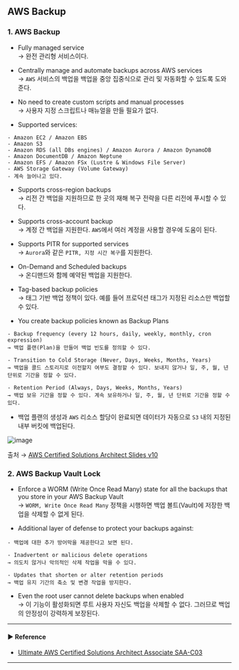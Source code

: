 ## AWS Backup
### 1. AWS Backup
- Fully managed service  
→ 완전 관리형 서비스이다.

- Centrally manage and automate backups across AWS services  
→ `AWS` 서비스의 백업을 백업을 중앙 집중식으로 관리 및 자동화할 수 있도록 도와준다.

- No need to create custom scripts and manual processes  
→ 사용자 지정 스크립트나 매뉴얼을 만들 필요가 없다.

- Supported services: 
~~~
- Amazon EC2 / Amazon EBS 
- Amazon S3 
- Amazon RDS (all DBs engines) / Amazon Aurora / Amazon DynamoDB 
- Amazon DocumentDB / Amazon Neptune 
- Amazon EFS / Amazon FSx (Lustre & Windows File Server) 
- AWS Storage Gateway (Volume Gateway) 
- 계속 늘어나고 있다.
~~~

- Supports cross-region backups  
→ 리전 간 백업을 지원하므로 한 곳의 재해 복구 전략을 다른 리전에 푸시할 수 있다.

- Supports cross-account backup  
→ 계정 간 백업을 지원한다. `AWS`에서 여러 계정을 사용할 경우에 도움이 된다.

- Supports PITR for supported services  
→ `Aurora`와 같은 `PITR, 지정 시간 복구`를 지원한다.

- On-Demand and Scheduled backups  
→ 온디맨드와 함께 예약된 백업을 지원한다.

- Tag-based backup policies  
→ 태그 기반 백업 정책이 있다. 예를 들어 프로덕션 태그가 지정된 리소스만 백업할 수 있다.

- You create backup policies known as Backup Plans
~~~
- Backup frequency (every 12 hours, daily, weekly, monthly, cron expression)
→ 백업 플랜(Plan)을 만들어 백업 빈도를 정의할 수 있다.

- Transition to Cold Storage (Never, Days, Weeks, Months, Years)
→ 백업을 콜드 스토리지로 이전할지 여부도 결정할 수 있다. 보내지 않거나 일, 주, 월, 년 단위로 기간을 정할 수 있다.

- Retention Period (Always, Days, Weeks, Months, Years)
→ 백업 보유 기간을 정할 수 있다. 계속 보유하거나 일, 주, 월, 년 단위로 기간을 정할 수 있다.
~~~

- 백업 플랜의 생성과 `AWS` 리소스 할당이 완료되면 데이터가 자동으로 `S3` 내의 지정된 내부 버킷에 백업된다.

![image](https://github.com/sanguk2794/AWS/assets/97398071/e014513d-5f36-4b1f-a684-2ab82ba399f6)

출처 → [AWS Certified Solutions Architect Slides v10](https://courses.datacumulus.com/downloads/certified-solutions-architect-pn9/)

### 2. AWS Backup Vault Lock
- Enforce a WORM (Write Once Read Many) state for all the backups that you store in your AWS Backup Vault  
→ `WORM, Write Once Read Many` 정책을 시행하면 백업 볼트(Vault)에 저장한 백업을 삭제할 수 없게 된다.

- Additional layer of defense to protect your backups against: 
~~~
- 백업에 대한 추가 방어막을 제공한다고 보면 된다.

- Inadvertent or malicious delete operations 
→ 의도치 않거나 악의적인 삭제 작업을 막을 수 있다.

- Updates that shorten or alter retention periods
→ 백업 유지 기간의 축소 및 변경 작업을 방지한다.
~~~

- Even the root user cannot delete backups when enabled  
→ 이 기능이 활성화되면 루트 사용자 자신도 백업을 삭제할 수 없다. 그러므로 백업의 안정성이 강력하게 보장된다.

---
#### ▶ Reference
- [Ultimate AWS Certified Solutions Architect Associate SAA-C03](https://www.udemy.com/course/aws-certified-solutions-architect-associate-saa-c03/)
---